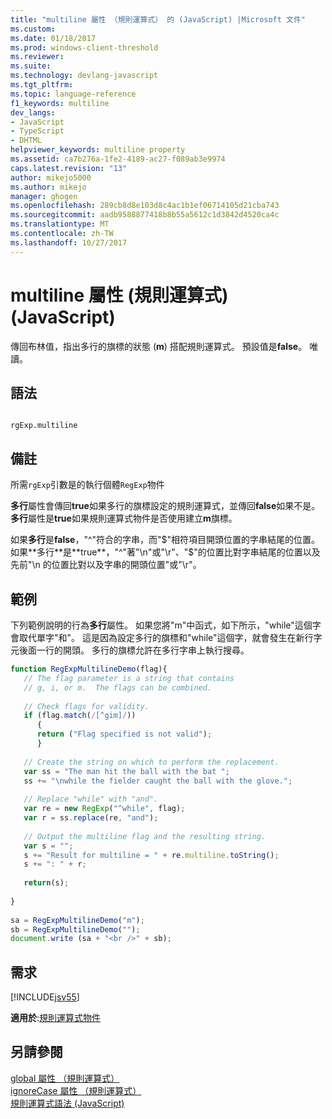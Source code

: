 ```yaml
---
title: "multiline 屬性 （規則運算式） 的 (JavaScript) |Microsoft 文件"
ms.custom: 
ms.date: 01/18/2017
ms.prod: windows-client-threshold
ms.reviewer: 
ms.suite: 
ms.technology: devlang-javascript
ms.tgt_pltfrm: 
ms.topic: language-reference
f1_keywords: multiline
dev_langs:
- JavaScript
- TypeScript
- DHTML
helpviewer_keywords: multiline property
ms.assetid: ca7b276a-1fe2-4189-ac27-f089ab3e9974
caps.latest.revision: "13"
author: mikejo5000
ms.author: mikejo
manager: ghogen
ms.openlocfilehash: 289cb8d8e103d8c4ac1b1ef06714105d21cba743
ms.sourcegitcommit: aadb9588877418b8b55a5612c1d3842d4520ca4c
ms.translationtype: MT
ms.contentlocale: zh-TW
ms.lasthandoff: 10/27/2017
---
```

# <a name="multiline-property-regular-expression-javascript"></a>multiline 屬性 (規則運算式) (JavaScript)
傳回布林值，指出多行的旗標的狀態 (**m**) 搭配規則運算式。 預設值是**false**。 唯讀。  
  
## <a name="syntax"></a>語法  
  
```  
  
rgExp.multiline  
```  
  
## <a name="remarks"></a>備註  
 所需`rgExp`引數是的執行個體`RegExp`物件  
  
 **多行**屬性會傳回**true**如果多行的旗標設定的規則運算式，並傳回**false**如果不是。 **多行**屬性是**true**如果規則運算式物件是否使用建立**m**旗標。  
  
 如果**多行**是**false**，"^"符合的字串，而"$"相符項目開頭位置的字串結尾的位置。 如果**多行**是**true**，"^"著"\n"或"\r"、"$"的位置比對字串結尾的位置以及先前"\n 的位置比對以及字串的開頭位置"或"\r"。  
  
## <a name="example"></a>範例  
 下列範例說明的行為**多行**屬性。 如果您將"m"中函式，如下所示，"while"這個字會取代單字"和"。 這是因為設定多行的旗標和"while"這個字，就會發生在新行字元後面一行的開頭。 多行的旗標允許在多行字串上執行搜尋。  
  
```JavaScript  
function RegExpMultilineDemo(flag){  
   // The flag parameter is a string that contains  
   // g, i, or m.  The flags can be combined.  
  
   // Check flags for validity.  
   if (flag.match(/[^gim]/))  
      {  
      return ("Flag specified is not valid");  
      }  
  
   // Create the string on which to perform the replacement.  
   var ss = "The man hit the ball with the bat ";  
   ss += "\nwhile the fielder caught the ball with the glove.";  
  
   // Replace "while" with "and".  
   var re = new RegExp("^while", flag);  
   var r = ss.replace(re, "and");          
  
   // Output the multiline flag and the resulting string.  
   var s = "";  
   s += "Result for multiline = " + re.multiline.toString();  
   s += ": " + r;  
  
   return(s);  
  
}  
  
sa = RegExpMultilineDemo("m");  
sb = RegExpMultilineDemo("");  
document.write (sa + "<br />" + sb);  
```  
  
## <a name="requirements"></a>需求  
 [!INCLUDE[jsv55](../../javascript/reference/includes/jsv55-md.md)]  
  
 **適用於**:[規則運算式物件](../../javascript/reference/regular-expression-object-javascript.md)  
  
## <a name="see-also"></a>另請參閱  
 [global 屬性 （規則運算式）](../../javascript/reference/global-property-regular-expression-javascript.md)   
 [ignoreCase 屬性 （規則運算式）](../../javascript/reference/ignorecase-property-regular-expression-javascript.md)   
 [規則運算式語法 (JavaScript)](http://msdn.microsoft.com/en-us/ab0766e1-7037-45ed-aa23-706f58358c0e)